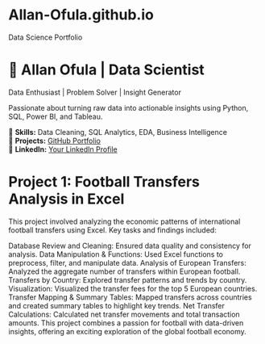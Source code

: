 # Allan-Ofula.github.io
Data Science Portfolio

# 🚀 Allan Ofula | Data Scientist

Data Enthusiast | Problem Solver | Insight Generator

Passionate about turning raw data into actionable insights using Python, SQL, Power BI, and Tableau.

🔹 **Skills:** Data Cleaning, SQL Analytics, EDA, Business Intelligence  
🔹 **Projects:** [GitHub Portfolio](https://github.com/Allan-Ofula?tab=repositories)  
🔹 **LinkedIn:** [Your LinkedIn Profile](https://www.linkedin.com/in/allan-ofula-b2804911b/)  

# Project 1: Football Transfers Analysis in Excel
This project involved analyzing the economic patterns of international football transfers using Excel. Key tasks and findings included:

Database Review and Cleaning: Ensured data quality and consistency for analysis.
Data Manipulation & Functions: Used Excel functions to preprocess, filter, and manipulate data.
Analysis of European Transfers: Analyzed the aggregate number of transfers within European football.
Transfers by Country: Explored transfer patterns and trends by country.
Visualization: Visualized the transfer fees for the top 5 European countries.
Transfer Mapping & Summary Tables: Mapped transfers across countries and created summary tables to highlight key trends.
Net Transfer Calculations: Calculated net transfer movements and total transaction amounts.
This project combines a passion for football with data-driven insights, offering an exciting exploration of the global football economy.
